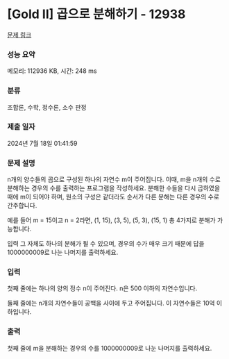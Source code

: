 # [Gold II] 곱으로 분해하기 - 12938 

[문제 링크](https://www.acmicpc.net/problem/12938) 

### 성능 요약

메모리: 112936 KB, 시간: 248 ms

### 분류

조합론, 수학, 정수론, 소수 판정

### 제출 일자

2024년 7월 18일 01:41:59

### 문제 설명

<p>n개의 양수들의 곱으로 구성된 하나의 자연수 m이 주어집니다. 이때, m을 n개의 수로 분해하는 경우의 수를 출력하는 프로그램을 작성하세요. 분해한 수들을 다시 곱하였을 때에 m이 되어야 하며, 원소의 구성은 같더라도 순서가 다른 분해는 다른 경우의 수로 간주합니다.</p>

<p>예를 들어 m = 15이고 n = 2라면, (1, 15), (3, 5), (5, 3), (15, 1) 총 4가지로 분해가 가능합니다.</p>

<p>입력 그 자체도 하나의 분해가 될 수 있으며, 경우의 수가 매우 크기 때문에 답을 1000000009로 나눈 나머지를 출력하세요.</p>

### 입력 

 <p>첫째 줄에는 하나의 양의 정수 n이 주어진다. n은 500 이하의 자연수입니다.</p>

<p>둘째 줄에는 n개의 자연수들이 공백을 사이에 두고 주어집니다. 이 자연수들은 10억 이하입니다.</p>

### 출력 

 <p>첫째 줄에 m을 분해하는 경우의 수를 1000000009로 나눈 나머지를 출력하세요.</p>

